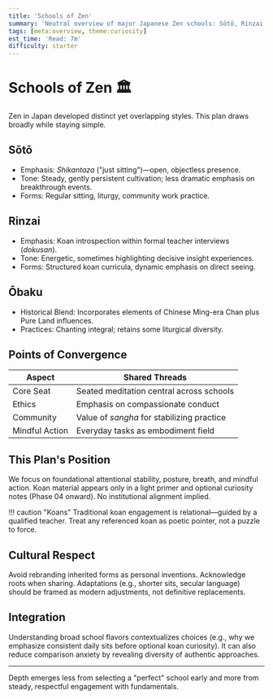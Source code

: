 ```yaml
---
title: 'Schools of Zen'
summary: 'Neutral overview of major Japanese Zen schools: Sōtō, Rinzai, Ōbaku—highlighting practice emphases without sectarianism.'
tags: [meta:overview, theme:curiosity]
est_time: 'Read: 7m'
difficulty: starter
---
```


# Schools of Zen :classical_building:

Zen in Japan developed distinct yet overlapping styles. This plan draws broadly while staying simple.

## Sōtō

-   Emphasis: _Shikantaza_ ("just sitting")—open, objectless presence.
-   Tone: Steady, gently persistent cultivation; less dramatic emphasis on breakthrough events.
-   Forms: Regular sitting, liturgy, community work practice.

## Rinzai

-   Emphasis: Koan introspection within formal teacher interviews (_dokusan_).
-   Tone: Energetic, sometimes highlighting decisive insight experiences.
-   Forms: Structured koan curricula, dynamic emphasis on direct seeing.

## Ōbaku

-   Historical Blend: Incorporates elements of Chinese Ming-era Chan plus Pure Land influences.
-   Practices: Chanting integral; retains some liturgical diversity.

## Points of Convergence

| Aspect         | Shared Threads                             |
| -------------- | ------------------------------------------ |
| Core Seat      | Seated meditation central across schools   |
| Ethics         | Emphasis on compassionate conduct          |
| Community      | Value of _sangha_ for stabilizing practice |
| Mindful Action | Everyday tasks as embodiment field         |

## This Plan's Position

We focus on foundational attentional stability, posture, breath, and mindful action. Koan material appears only in a light primer and optional curiosity notes (Phase 04 onward). No institutional alignment implied.

!!! caution "Koans"
Traditional koan engagement is relational—guided by a qualified teacher. Treat any referenced koan as poetic pointer, not a puzzle to force.

## Cultural Respect

Avoid rebranding inherited forms as personal inventions. Acknowledge roots when sharing. Adaptations (e.g., shorter sits, secular language) should be framed as modern adjustments, not definitive replacements.

## Integration

Understanding broad school flavors contextualizes choices (e.g., why we emphasize consistent daily sits before optional koan curiosity). It can also reduce comparison anxiety by revealing diversity of authentic approaches.

---

Depth emerges less from selecting a "perfect" school early and more from steady, respectful engagement with fundamentals.

